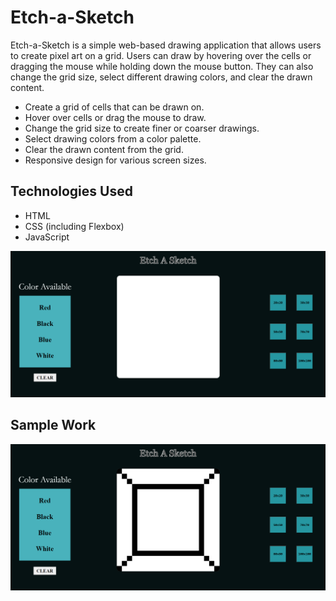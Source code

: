 # Etch-a-Sketch
Etch-a-Sketch is a simple web-based drawing application that allows users to create pixel art on a grid. Users can draw by hovering over the cells or dragging the mouse while holding down the mouse button. They can also change the grid size, select different drawing colors, and clear the drawn content.

- Create a grid of cells that can be drawn on.
- Hover over cells or drag the mouse to draw.
- Change the grid size to create finer or coarser drawings.
- Select drawing colors from a color palette.
- Clear the drawn content from the grid.
- Responsive design for various screen sizes.
## Technologies Used
- HTML
- CSS (including Flexbox)
- JavaScript

![Alt text](image-1.png)


## Sample Work
![Alt text](image.png)